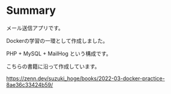 # Summary

メール送信アプリです。

Dockerの学習の一環として作成しました。

PHP + MySQL + MailHog という構成です。

こちらの書籍に沿って作成しています。

https://zenn.dev/suzuki_hoge/books/2022-03-docker-practice-8ae36c33424b59/